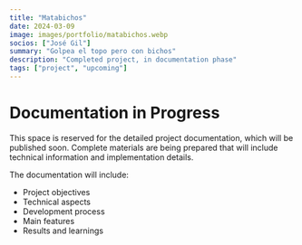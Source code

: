 ```yaml
---
title: "Matabichos"
date: 2024-03-09
image: images/portfolio/matabichos.webp
socios: ["José Gil"]
summary: "Golpea el topo pero con bichos"
description: "Completed project, in documentation phase"
tags: ["project", "upcoming"]
---
```


# Documentation in Progress

This space is reserved for the detailed project documentation, which will be published soon. Complete materials are being prepared that will include technical information and implementation details.

The documentation will include:
- Project objectives
- Technical aspects
- Development process
- Main features
- Results and learnings

